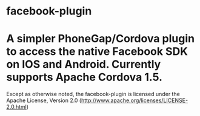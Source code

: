 facebook-plugin
===============

A simpler PhoneGap/Cordova plugin to access the native Facebook SDK on IOS and Android.
Currently supports Apache Cordova 1.5.
===============

Except as otherwise noted, the facebook-plugin is licensed under the Apache License, Version 2.0 (http://www.apache.org/licenses/LICENSE-2.0.html)


